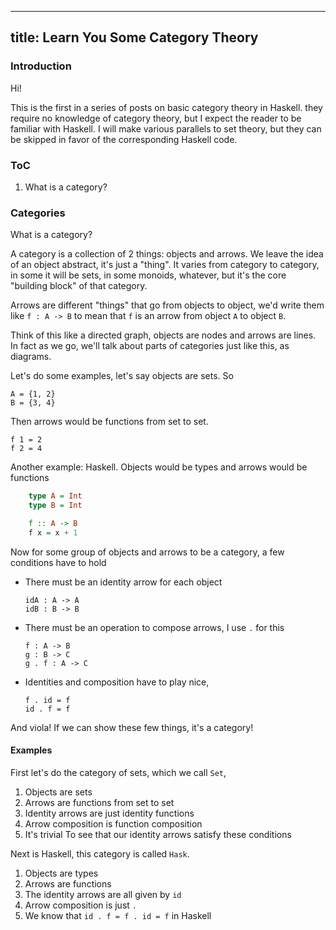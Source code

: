----
title: Learn You Some Category Theory
----

### Introduction

Hi!

This is the first in a series of posts on basic category theory in Haskell.
they require no knowledge of category theory, but I expect the reader
to be familiar with Haskell. I will make various parallels to set theory,
but they can be skipped in favor of the corresponding Haskell code.

### ToC
1. What is a category?
### Categories

What is a category?

A category is a collection of 2 things: objects and arrows.
We leave the idea of an object abstract, it's just a "thing". It varies from
category to category, in some it will be sets, in some monoids, whatever, but
it's the core "building block" of that category.

Arrows are different "things" that go from objects to object, we'd write them like
`f : A -> B` to mean that `f` is an arrow from object `A` to object `B`.

Think of this like a directed graph, objects are nodes and arrows are lines.
In fact as we go, we'll talk about parts of categories just like this, as diagrams.

Let's do some examples, let's say objects are sets. So

    A = {1, 2}
    B = {3, 4}

Then arrows would be functions from set to set.

    f 1 = 2
    f 2 = 4

Another example: Haskell. Objects would be types and arrows would be functions

``` haskell
    type A = Int
    type B = Int

    f :: A -> B
    f x = x + 1
```

Now for some group of objects and arrows to be a category, a few conditions have to hold

  - There must be an identity arrow for each object

        idA : A -> A
        idB : B -> B

  - There must be an operation to compose arrows, I use `.` for this

        f : A -> B
        g : B -> C
        g . f : A -> C

  - Identities and composition have to play nice,

        f . id = f
        id . f = f

And viola! If we can show these few things, it's a category!

#### Examples

First let's do the category of sets, which we call `Set`,

  1. Objects are sets
  2. Arrows are functions from set to set
  3. Identity arrows are just identity functions
  4. Arrow composition is function composition
  5. It's trivial To see that our identity arrows satisfy these conditions

Next is Haskell, this category is called `Hask`.

  1. Objects are types
  2. Arrows are functions
  3. The identity arrows are all given by `id`
  4. Arrow composition is just `.`
  5. We know that `id . f = f . id = f` in Haskell
